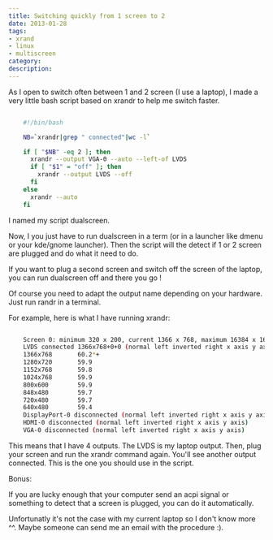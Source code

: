 ```yaml
---
title: Switching quickly from 1 screen to 2
date: 2013-01-28
tags:
- xrand
- linux
- multiscreen
category:
description:
---
```



As I open to switch often between 1 and 2 screen (I use a laptop), I made a very little bash script based on xrandr to help me switch faster.

``` bash

    #!/bin/bash

    NB=`xrandr|grep " connected"|wc -l`

    if [ "$NB" -eq 2 ]; then
      xrandr --output VGA-0 --auto --left-of LVDS
      if [ "$1" = "off" ]; then
    	xrandr --output LVDS --off
      fi
    else
      xrandr --auto
    fi
```

I named my script dualscreen.


Now, I you just have to run dualscreen in a term (or in a launcher like dmenu or your kde/gnome launcher). Then the script will the detect if 1 or 2 screen are plugged and do what it need to do.








If you want to plug a second screen and switch off the screen of the laptop, you can run dualscreen off and there you go !


Of course you need to adapt the output name depending on your hardware. Just run randr in a terminal.


For example, here is what I have running xrandr:

``` bash

    Screen 0: minimum 320 x 200, current 1366 x 768, maximum 16384 x 16384
    LVDS connected 1366x768+0+0 (normal left inverted right x axis y axis) 0mm x 0mm
    1366x768       60.2*+
    1280x720       59.9
    1152x768       59.8
    1024x768       59.9
    800x600        59.9
    848x480        59.7
    720x480        59.7
    640x480        59.4
    DisplayPort-0 disconnected (normal left inverted right x axis y axis)
    HDMI-0 disconnected (normal left inverted right x axis y axis)
    VGA-0 disconnected (normal left inverted right x axis y axis)
```

This means that I have 4 outputs. The LVDS is my laptop output. Then, plug your screen and run the xrandr command again.
You'll see another output connected. This is the one you should use in the script.


Bonus:

If you are lucky enough that your computer send an acpi signal or something to detect that a screen is plugged, you can do it automatically.

Unfortunatly it's not the case with my current laptop so I don't know more ^^. Maybe someone can send me an email with the procedure :).
